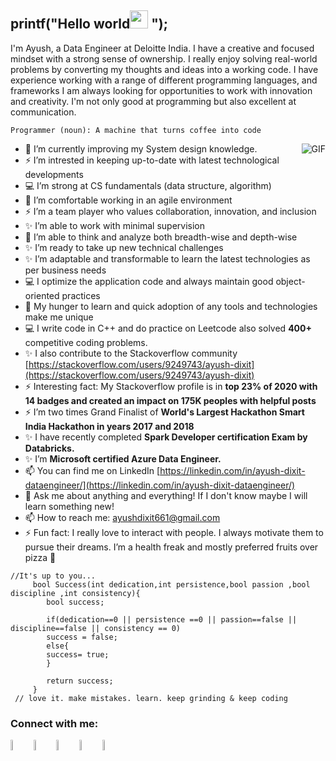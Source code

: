 ## printf("Hello world<img src="https://github.com/TheDudeThatCode/TheDudeThatCode/blob/master/Assets/Hi.gif" width="29px"> "); 

 


I'm Ayush, a Data Engineer at Deloitte India. I have a creative and focused mindset with a strong sense of ownership. I really enjoy solving real-world problems by converting my thoughts and ideas into a working code. I have experience working with a range of different programming languages, and frameworks I am always looking for opportunities to work with innovation and creativity. I'm not only good at programming but also excellent at communication.

```
Programmer (noun): A machine that turns coffee into code
```

<img align="right" alt="GIF" src="https://media.giphy.com/media/836HiJc7pgzy8iNXCn/giphy.gif" />


   
- 🌱 I’m currently improving my System design knowledge.
- ⚡ I’m intrested in keeping up-to-date with latest technological developments
- :computer: I’m strong at CS fundamentals (data structure, algorithm)
- 🌱 I’m comfortable working in an agile environment
- ⚡ I’m a team player who values collaboration, innovation, and inclusion
- ✨ I’m able to work with minimal supervision
- 🤔 I’m able to think and analyze both breadth-wise and depth-wise
- ✨ I’m ready to take up new technical challenges
- ✨ I’m adaptable and transformable to learn the latest technologies as per business needs
- :computer: I optimize the application code and always maintain good object-oriented practices
- 🌱 My hunger to learn and quick adoption of any tools and technologies make me unique
- :computer: I write code in C++ and do practice on Leetcode also solved **400+** competitive coding problems.
- ✨ I also contribute to the Stackoverflow community [https://stackoverflow.com/users/9249743/ayush-dixit](https://stackoverflow.com/users/9249743/ayush-dixit)
- ⚡ Interesting fact: My Stackoverflow profile is in **top 23% of 2020 with 14 badges and created an impact on 175K peoples with helpful posts**
- ⚡ I’m two times Grand Finalist of **World's Largest Hackathon Smart India Hackathon in years 2017 and 2018**
- ✨ I have recently completed **Spark Developer certification Exam by Databricks.**
-  ✨ I’m **Microsoft certified Azure Data Engineer.**
- 📫 You can find me on LinkedIn [https://linkedin.com/in/ayush-dixit-dataengineer/](https://linkedin.com/in/ayush-dixit-dataengineer/)
- 💬 Ask me about anything and everything! If I don't know maybe I will learn something new!
- 📫 How to reach me: ayushdixit661@gmail.com
- ⚡ Fun fact: I really love to interact with people. I always motivate them to pursue their dreams. I’m a health freak and mostly preferred fruits over pizza :pizza: 

```
//It's up to you...
     bool Success(int dedication,int persistence,bool passion ,bool discipline ,int consistency){
		bool success;
		 
		if(dedication==0 || persistence ==0 || passion==false || discipline==false || consistency == 0)
		success = false;
		else{
		success= true;
		}
		
		return success;
     }
 // love it. make mistakes. learn. keep grinding & keep coding    
```
### Connect with me:

[<img src="https://img.icons8.com/color/48/000000/stackoverflow.png" width="6.5%"/>](https://stackoverflow.com/users/9249743/ayush-dixit) [<img src="https://img.icons8.com/color/48/000000/linkedin.png" width="6.5%"/>](www.linkedin.com/in/ayush-dixit-856067104) [<img src="https://cdn.jsdelivr.net/npm/simple-icons@v3/icons/leetcode.svg" width="6.5%"/>](https://leetcode.com/ayushdixit661/) [<img src="https://img.icons8.com/fluent/48/000000/google-plus.png" width="6.5%"/>](ayushdixit661@gmail.com) [<img src="https://img.icons8.com/fluent/48/000000/github.png" width="6.5%" alt="Github">](https://github.com/ayushdixit487/)
